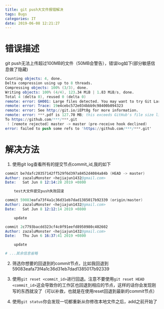 ```yaml
---
title: git push大文件报错解决
tags: Bugs
categories: IT
date: 2019-06-08 12:21:27
---
```


# 错误描述

git push无法上传超过100MB的文件（50MB会警告），错误log如下(部分敏感信息做了隐藏)
```s
Counting objects: 4, done.
Delta compression using up to 8 threads.
Compressing objects: 100% (3/3), done.
Writing objects: 100% (4/4), 123.34 MiB | 1.83 MiB/s, done.
Total 4 (delta 0), reused 0 (delta 0)
remote: error: GH001: Large files detected. You may want to try Git Large File Storage - https://git-lfs.github.com.
remote: error: Trace: 19e4cebc572e034bbb9c98400b094323
remote: error: See http://git.io/iEPt8g for more information.
remote: error: ***.pdf is 127.70 MB; this exceeds GitHub's file size limit of 100.00 MB
To https://github.com/***/***.git
 ! [remote rejected] master -> master (pre-receive hook declined)
error: failed to push some refs to 'https://github.com/***/***.git'
```

# 解决方法

1. 使用git log查看所有的提交节点commit_id,我的如下
```s
commit be7dafc20357142ff529f6d397a8452d4084a84b (HEAD -> master)
Author: zazaluMonster <hejiajun1432@gmail.com>
Date:   Sat Jun 8 12:14:28 2019 +0800

    test大文件提交push失败回滚

commit 59083eafa73f4a1c36d31eb7dad1385017b92339 (origin/master)
Author: zazaluMonster <hejiajun1432@gmail.com>
Date:   Sat Jun 8 12:12:14 2019 +0800

    update

commit 2c7793bacdd323cf4c0f91eefd8950980c402602
Author: zazaluMonster <hejiajun1432@gmail.com>
Date:   Thu Jun 6 16:37:41 2019 +0800

    update

# ...其余信息省略
```

2. 筛选你想要的回退到的commit节点，比如我回退到59083eafa73f4a1c36d31eb7dad1385017b92339

3. 使用`git reset <commit_id>`进行回退。注意不要使用`git reset HEAD <commit_id>`这会导致你的工作区也回退到相应的节点，这样的话你会发现刚写的东西就没了（可以补救，也就是在使用reset回退到最新的commit节点）

4. 使用`git status`你会发现一切都重新从你修改本地文件之后，add之前开始了
